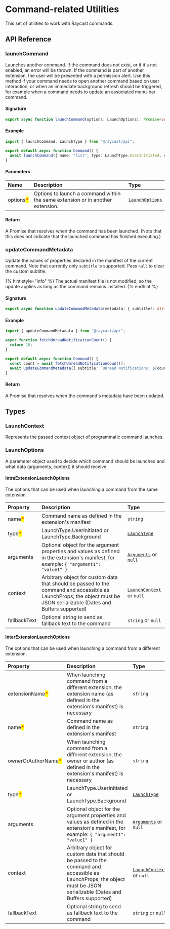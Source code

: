 # Command-related Utilities

This set of utilities to work with Raycast commands.

## API Reference

### launchCommand

Launches another command. If the command does not exist, or if it's not enabled, an error will be thrown.
If the command is part of another extension, the user will be presented with a permission alert.
Use this method if your command needs to open another command based on user interaction,
or when an immediate background refresh should be triggered, for example when a command needs to update an associated menu-bar command.

#### Signature

```typescript
export async function launchCommand(options: LaunchOptions): Promise<void>;
```

#### Example

```typescript
import { launchCommand, LaunchType } from "@raycast/api";

export default async function Command() {
  await launchCommand({ name: "list", type: LaunchType.UserInitiated, context: { foo: "bar" } });
}
```

#### Parameters

| Name | Description | Type |
| :--- | :--- | :--- |
| options<mark style="color:red;">*</mark> | Options to launch a command within the same extension or in another extension. | <code>[LaunchOptions](command.md#launchoptions)</code> |

#### Return

A Promise that resolves when the command has been launched. (Note that this does not indicate that the launched command has finished executing.)

### updateCommandMetadata

Update the values of properties declared in the manifest of the current command. Note that currently only `subtitle` is supported. Pass `null` to clear the custom subtitle.

{% hint style="info" %}
The actual manifest file is not modified, so the update applies as long as the command remains installed.
{% endhint %}

#### Signature

```typescript
export async function updateCommandMetadata(metadata: { subtitle?: string | null }): Promise<void>;
```

#### Example

```typescript
import { updateCommandMetadata } from "@raycast/api";

async function fetchUnreadNotificationCount() {
  return 10;
}

export default async function Command() {
  const count = await fetchUnreadNotificationCount();
  await updateCommandMetadata({ subtitle: `Unread Notifications: ${count}` });
}
```

#### Return

A Promise that resolves when the command's metadata have been updated.

## Types

### LaunchContext

Represents the passed context object of programmatic command launches.

### LaunchOptions

A parameter object used to decide which command should be launched and what data (arguments, context) it should receive.

#### IntraExtensionLaunchOptions

The options that can be used when launching a command from the same extension.

| Property | Description | Type |
| :--- | :--- | :--- |
| name<mark style="color:red;">*</mark> | Command name as defined in the extension's manifest | <code>string</code> |
| type<mark style="color:red;">*</mark> | LaunchType.UserInitiated or LaunchType.Background | <code>[LaunchType](environment.md#launchtype)</code> |
| arguments | Optional object for the argument properties and values as defined in the extension's manifest, for example: `{ "argument1": "value1" }` | <code>[Arguments](../information/lifecycle/arguments.md#arguments)</code> or <code>null</code> |
| context | Arbitrary object for custom data that should be passed to the command and accessible as LaunchProps; the object must be JSON serializable (Dates and Buffers supported) | <code>[LaunchContext](command.md#launchcontext)</code> or <code>null</code> |
| fallbackText | Optional string to send as fallback text to the command | <code>string</code> or <code>null</code> |

#### InterExtensionLaunchOptions

The options that can be used when launching a command from a different extension.

| Property | Description | Type |
| :--- | :--- | :--- |
| extensionName<mark style="color:red;">*</mark> | When launching command from a different extension, the extension name (as defined in the extension's manifest) is necessary | <code>string</code> |
| name<mark style="color:red;">*</mark> | Command name as defined in the extension's manifest | <code>string</code> |
| ownerOrAuthorName<mark style="color:red;">*</mark> | When launching command from a different extension, the owner or author (as defined in the extension's manifest) is necessary | <code>string</code> |
| type<mark style="color:red;">*</mark> | LaunchType.UserInitiated or LaunchType.Background | <code>[LaunchType](environment.md#launchtype)</code> |
| arguments | Optional object for the argument properties and values as defined in the extension's manifest, for example: `{ "argument1": "value1" }` | <code>[Arguments](../information/lifecycle/arguments.md#arguments)</code> or <code>null</code> |
| context | Arbitrary object for custom data that should be passed to the command and accessible as LaunchProps; the object must be JSON serializable (Dates and Buffers supported) | <code>[LaunchContext](command.md#launchcontext)</code> or <code>null</code> |
| fallbackText | Optional string to send as fallback text to the command | <code>string</code> or <code>null</code> |
